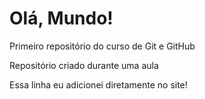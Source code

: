# Olá, Mundo!
 Primeiro repositório do curso de Git e GitHub
 
 Repositório criado durante uma aula
 
 Essa linha eu adicionei diretamente no site!
